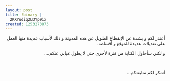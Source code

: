```yaml
---
layout: post
title: !binary |-
  2KXYudiq2LDYp9ix
created: 1253273873
---
```

<p style="direction: rtl; text-align: right;">أعتذر لكم و بشدة عن الإنقطاع الطويل عن هذه المدونة و ذلك لأسباب عديدة منها العمل على تعديلات عديدة للموقع و أقسامه.</p>
<p style="direction: rtl; text-align: right;">و لكني سأحاول الكتابة من فترة لأخرى حتى لا يطول غيابي عنكم....</p>
<p style="direction: rtl; text-align: right;"><br /></p>
<p style="direction: rtl; text-align: right;">أشكر لكم متابعتكم...</p>
